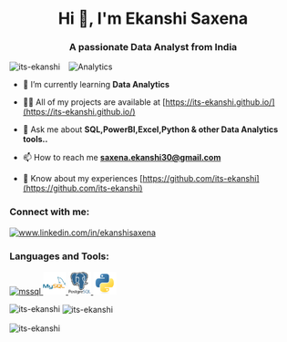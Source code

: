 <h1 align="center">Hi 👋, I'm Ekanshi Saxena</h1>
<h3 align="center">A passionate Data Analyst from India</h3>

<img align="right" alt="Analytics" width="400" src="https://miro.medium.com/v2/resize:fit:1200/1*DsIpnvUFCtKFEXCWLx3g5Q.gif">

<p align="left"> <img src="https://komarev.com/ghpvc/?username=its-ekanshi&label=Profile%20views&color=0e75b6&style=flat" alt="its-ekanshi" /> </p>

- 🌱 I’m currently learning **Data Analytics**

- 👨‍💻 All of my projects are available at [https://its-ekanshi.github.io/](https://its-ekanshi.github.io/)

- 💬 Ask me about **SQL,PowerBI,Excel,Python & other Data Analytics tools..**

- 📫 How to reach me **saxena.ekanshi30@gmail.com**

- 📄 Know about my experiences [https://github.com/its-ekanshi](https://github.com/its-ekanshi)

<h3 align="left">Connect with me:</h3>
<p align="left">
<a href="https://linkedin.com/in/www.linkedin.com/in/ekanshisaxena" target="blank"><img align="center" src="https://raw.githubusercontent.com/rahuldkjain/github-profile-readme-generator/master/src/images/icons/Social/linked-in-alt.svg" alt="www.linkedin.com/in/ekanshisaxena" height="30" width="40" /></a>
</p>

<h3 align="left">Languages and Tools:</h3>
<p align="left"> <a href="https://www.microsoft.com/en-us/sql-server" target="_blank" rel="noreferrer"> <img src="https://www.svgrepo.com/show/303229/microsoft-sql-server-logo.svg" alt="mssql" width="40" height="40"/> </a> <a href="https://www.mysql.com/" target="_blank" rel="noreferrer"> <img src="https://raw.githubusercontent.com/devicons/devicon/master/icons/mysql/mysql-original-wordmark.svg" alt="mysql" width="40" height="40"/> </a> <a href="https://www.postgresql.org" target="_blank" rel="noreferrer"> <img src="https://raw.githubusercontent.com/devicons/devicon/master/icons/postgresql/postgresql-original-wordmark.svg" alt="postgresql" width="40" height="40"/> </a> <a href="https://www.python.org" target="_blank" rel="noreferrer"> <img src="https://raw.githubusercontent.com/devicons/devicon/master/icons/python/python-original.svg" alt="python" width="40" height="40"/> </a> </p>

<p><img align="left" src="https://github-readme-stats.vercel.app/api/top-langs?username=its-ekanshi&show_icons=true&locale=en&layout=compact" alt="its-ekanshi" /></p>

<p>&nbsp;<img align="center" src="https://github-readme-stats.vercel.app/api?username=its-ekanshi&show_icons=true&locale=en" alt="its-ekanshi" /></p>

<p><img align="center" src="https://github-readme-streak-stats.herokuapp.com/?user=its-ekanshi&" alt="its-ekanshi" /></p>



